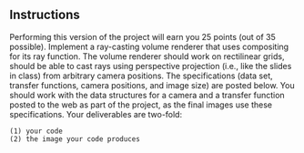 Instructions
------------

Performing this version of the project will earn you 25 points (out of 35
possible). Implement a ray-casting volume renderer that uses compositing
for its ray function. The volume renderer should work on rectilinear grids,
should be able to cast rays using perspective projection (i.e., like the
slides in class) from arbitrary camera positions. The specifications
(data set, transfer functions, camera positions, and image size) are posted
below. You should work with the data structures for a camera and a transfer
function posted to the web as part of the project, as the final images use
these specifications.  Your deliverables are two-fold:

    (1) your code
    (2) the image your code produces

